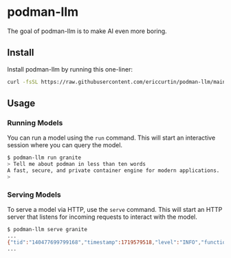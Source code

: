 # podman-llm

The goal of podman-llm is to make AI even more boring.

## Install

Install podman-llm by running this one-liner:

```bash
curl -fsSL https://raw.githubusercontent.com/ericcurtin/podman-llm/main/install.sh | sudo bash
```

## Usage

### Running Models

You can run a model using the `run` command. This will start an interactive session where you can query the model.

```bash
$ podman-llm run granite
> Tell me about podman in less than ten words
A fast, secure, and private container engine for modern applications.
>
```

### Serving Models

To serve a model via HTTP, use the `serve` command. This will start an HTTP server that listens for incoming requests to interact with the model.

```bash
$ podman-llm serve granite
...
{"tid":"140477699799168","timestamp":1719579518,"level":"INFO","function":"main","line":3793,"msg":"HTTP server listening","n_threads_http":"11","port":"8080","hostname":"127.0.0.1"}
...
```

